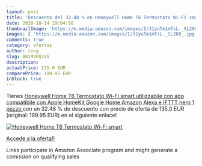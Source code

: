 ```yaml
---
layout: post
title: 'Descuento del 32.48 % en Honeywell Home T6 Termostato Wi-Fi smart'
date: 2020-10-14 19:04:58
thumbnailImage: 'https://m.media-amazon.com/images/I/31yuTm1mTsL._SL200_.jpg'
images: [ 'https://m.media-amazon.com/images/I/31yuTm1mTsL._SL200_.jpg' ]
comments: true
category: ofertas
author: ring
slug: B01M3PQJVV
description:
actualPrice: 135.0 EUR
comparePrice: 199.95 EUR
inStock: true
---
```


Tienes [Honeywell Home T6 Termostato Wi-Fi smart  utilizzabile con app  compatibile con Apple HomeKit  Google Home  Amazon Alexa e IFTTT  nero  1 pezzo ](https://www.amazon.it/dp/B01M3PQJVV/?tag=tolees00-21) con un 32.48 % de descuento con precio de oferta de 135.0 EUR (original: 199.95 EUR) en el siguiente enlace!

[![Honeywell Home T6 Termostato Wi-Fi smart](https://m.media-amazon.com/images/I/31yuTm1mTsL._SL200_.jpg)](https://www.amazon.it/dp/B01M3PQJVV/?tag=tolees00-21)

[Accede a la oferta!!](https://www.amazon.it/dp/B01M3PQJVV/?tag=tolees00-21)

Links participate in Amazon Associate program and might generate a comission on qualifying sales


